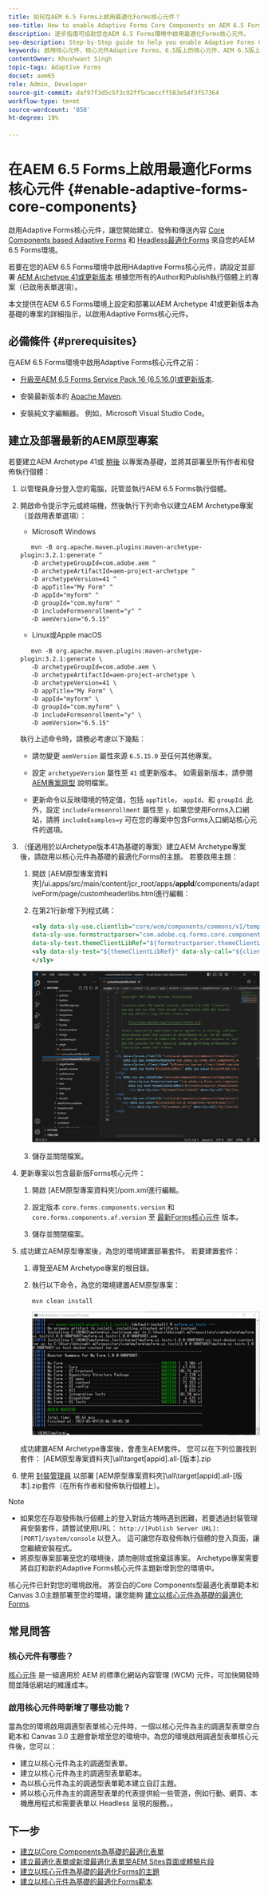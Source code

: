 ```yaml
---
title: 如何在AEM 6.5 Forms上啟用最適化Forms核心元件？
seo-title: How to enable Adaptive Forms Core Components on AEM 6.5 Forms?
description: 逐步指南可協助您在AEM 6.5 Forms環境中啟用最適化Forms核心元件。
seo-description: Step-by-Step guide to help you enable Adaptive Forms Core Components on an AEM 6.5 Forms environment.
keywords: 啟用核心元件、核心元件Adaptive Forms、6.5版上的核心元件、AEM 6.5版上的最適化Forms核心元件、AEM 6.5版上的AF核心元件、AEM 6.5 Forms核心元件
contentOwner: Khushwant Singh
topic-tags: Adaptive Forms
docset: aem65
role: Admin, Developer
source-git-commit: daf97f3d5c5f3c92ff5caeccff583e54f3f57364
workflow-type: tm+mt
source-wordcount: '858'
ht-degree: 19%

---
```



# 在AEM 6.5 Forms上啟用最適化Forms核心元件 {#enable-adaptive-forms-core-components}

啟用Adaptive Forms核心元件，讓您開始建立、發佈和傳送內容 [Core Components based Adaptive Forms](create-an-adaptive-form-core-components.md) 和 [Headless最適化Forms](https://experienceleague.adobe.com/docs/experience-manager-headless-adaptive-forms/using/overview.html) 來自您的AEM 6.5 Forms環境。

若要在您的AEM 6.5 Forms環境中啟用HAdaptive Forms核心元件，請設定並部署 [AEM Archetype 41或更新版本](https://experienceleague.adobe.com/docs/experience-manager-core-components/using/developing/archetype/overview.html) 根據您所有的Author和Publish執行個體上的專案（已啟用表單選項）。

本文提供在AEM 6.5 Forms環境上設定和部署以AEM Archetype 41或更新版本為基礎的專案的詳細指示，以啟用Adaptive Forms核心元件。


## 必備條件 {#prerequisites}

在AEM 6.5 Forms環境中啟用Adaptive Forms核心元件之前：

* [升級至AEM 6.5 Forms Service Pack 16 (6.5.16.0)或更新版本](https://experienceleague.adobe.com/docs/experience-manager-65/release-notes/aem-forms-current-service-pack-installation-instructions.html).

* 安裝最新版本的 [Apache Maven](https://maven.apache.org/download.cgi).

* 安裝純文字編輯器。 例如，Microsoft Visual Studio Code。

## 建立及部署最新的AEM原型專案

若要建立AEM Archetype 41或 [稍後](https://github.com/adobe/aem-project-archetype) 以專案為基礎，並將其部署至所有作者和發佈執行個體：

1. 以管理員身分登入您的電腦，託管並執行AEM 6.5 Forms執行個體。
1. 開啟命令提示字元或終端機，然後執行下列命令以建立AEM Archetype專案（並啟用表單選項）：

   * Microsoft Windows

   ```Shell
      mvn -B org.apache.maven.plugins:maven-archetype-plugin:3.2.1:generate ^
      -D archetypeGroupId=com.adobe.aem ^
      -D archetypeArtifactId=aem-project-archetype ^
      -D archetypeVersion=41 ^
      -D appTitle="My Form" ^
      -D appId="myform" ^
      -D groupId="com.myform" ^
      -D includeFormsenrollment="y" ^
      -D aemVersion="6.5.15" 
   ```

   * Linux或Apple macOS

   ```Shell
      mvn -B org.apache.maven.plugins:maven-archetype-plugin:3.2.1:generate \
      -D archetypeGroupId=com.adobe.aem \
      -D archetypeArtifactId=aem-project-archetype \
      -D archetypeVersion=41 \
      -D appTitle="My Form" \
      -D appId="myform" \
      -D groupId="com.myform" \
      -D includeFormsenrollment="y" \
      -D aemVersion="6.5.15" 
   ```

   執行上述命令時，請務必考慮以下幾點：

   * 請勿變更 `aemVersion` 屬性來源 `6.5.15.0` 至任何其他專案。

   * 設定 `archetypeVersion` 屬性至 `41` 或更新版本。 如需最新版本，請參閱 [AEM專案原型](https://github.com/adobe/aem-project-archetype) 說明檔案。

   * 更新命令以反映環境的特定值，包括 `appTitle`， `appId`、和 `groupId`. 此外，設定  `includeFormsenrollment` 屬性至 `y`. 如果您使用Forms入口網站，請將 `includeExamples=y` 可在您的專案中包含Forms入口網站核心元件的選項。


1. （僅適用於以Archetype版本41為基礎的專案）建立AEM Archetype專案後，請啟用以核心元件為基礎的最適化Forms的主題。 若要啟用主題：

   1. 開啟 [AEM原型專案資料夾]/ui.apps/src/main/content/jcr_root/apps/__appId__/components/adaptiveForm/page/customheaderlibs.html進行編輯：

   1. 在第21行新增下列程式碼：

      ```XML
      <sly data-sly-use.clientlib="core/wcm/components/commons/v1/templates/clientlib.html"
      data-sly-use.formstructparser="com.adobe.cq.forms.core.components.models.form.FormStructureParser"
      data-sly-test.themeClientLibRef="${formstructparser.themeClientLibRefFromFormContainer}">
      <sly data-sly-test="${themeClientLibRef}" data-sly-call="${clientlib.css @ categories=themeClientLibRef}"/>
      </sly>
      ```

      ![在第21行新增上述程式碼](/help/forms/using/assets/code-to-enable-themes.png)

   1. 儲存並關閉檔案。

1. 更新專案以包含最新版Forms核心元件：

   1. 開啟 [AEM原型專案資料夾]/pom.xml進行編輯。
   1. 設定版本 `core.forms.components.version` 和 `core.forms.components.af.version` 至 [最新Forms核心元件](https://github.com/adobe/aem-core-forms-components/tree/release/650) 版本。

   1. 儲存並關閉檔案。


1. 成功建立AEM原型專案後，為您的環境建置部署套件。 若要建置套件：

   1. 導覽至AEM Archetype專案的根目錄。

   1. 執行以下命令，為您的環境建置AEM原型專案：

      ```Shell
      mvn clean install
      ```

      ![archetypebuild-success](/help/forms/using/assets/corecomponent-build-successful.png)


   成功建置AEM Archetype專案後，會產生AEM套件。 您可以在下列位置找到套件： [AEM原型專案資料夾]\all\target\[appid].all-[版本].zip

1. 使用 [封裝管理員](https://experienceleague.adobe.com/docs/experience-manager-65/administering/contentmanagement/package-manager.html?lang=zh-Hant) 以部署 [AEM原型專案資料夾]\all\target\[appid].all-[版本].zip套件（在所有作者和發佈執行個體上）。

>[!NOTE]
>
>
>
> * 如果您在存取發佈執行個體上的登入對話方塊時遇到困難，若要透過封裝管理員安裝套件，請嘗試使用URL： `http://[Publish Server URL]:[PORT]/system/console` 以登入。 這可讓您存取發佈執行個體的登入頁面，讓您繼續安裝程式。
> * 將原型專案部署至您的環境後，請勿刪除或捨棄該專案。 Archetype專案需要將自訂和新的Adaptive Forms核心元件主題新增到您的環境中。

核心元件已針對您的環境啟用。 將空白的Core Components型最適化表單範本和Canvas 3.0主題部署至您的環境，讓您能夠 [建立以核心元件為基礎的最適化Forms](create-an-adaptive-form-core-components.md).

## 常見問答

### 核心元件有哪些？

[核心元件](https://experienceleague.adobe.com/docs/experience-manager-core-components/using/introduction.html) 是一組適用於 AEM 的標準化網站內容管理 (WCM) 元件，可加快開發時間並降低網站的維護成本。

### 啟用核心元件時新增了哪些功能？


當為您的環境啟用調適型表單核心元件時，一個以核心元件為主的調適型表單空白範本和 Canvas 3.0 主題會新增至您的環境中。為您的環境啟用調適型表單核心元件後，您可以：

* 建立以核心元件為主的調適型表單。
* 建立以核心元件為主的調適型表單範本。
* 為以核心元件為主的調適型表單範本建立自訂主題。
* 將以核心元件為主的調適型表單的代表提供給一些管道，例如行動、網頁、本機應用程式和需要表單以 Headless 呈現的服務。。

## 下一步

* [建立以Core Components為基礎的最適化表單](/help/forms/using/create-an-adaptive-form-core-components.md)
* [建立最適化表單或新增最適化表單至AEM Sites頁面或體驗片段](create-or-add-an-adaptive-form-to-aem-sites-page.md)
* [建立以核心元件為基礎的最適化Forms的主題](create-or-customize-themes-for-adaptive-forms-core-components.md)
* [建立以核心元件為基礎的最適化Forms範本](template-editor.md)